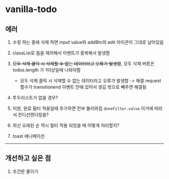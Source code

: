 # vanilla-todo

## 에러

1. 수정 하는 중에 삭제 하면 input value와 addBtn의 edit 아이콘이 그대로 남아있음

2. classList로 돔을 제어해서 이벤트가 중복해서 발생함

3. ~~모두 삭제 클릭 시 삭제할 수 없는 데이터라고 오류가 발생함~~, 모두 삭제 버튼은 todos.length 가 1이상일때 나와야함

   - 모두 삭제 클릭 시 삭제할 수 없는 데이터라고 오류가 발생함 -> 해결 request 함수가 transitionend 이벤트 안에 있어서 생김 밖으로 빼주면 해결됨

4. 투두리스트가 없을 경우?

5. 미완, 완료 필터 적용일때 추가하면 전부 불러와짐
   `doneFilter.value` 이거에 따라서 컨디션렌더링을?

6. 최신 오래된 순 역시 필터 적용 되었을 때 어떻게 처리할지?

7. toast 애니메이션

---

## 개선하고 싶은 점

1. 조건문 줄이기
